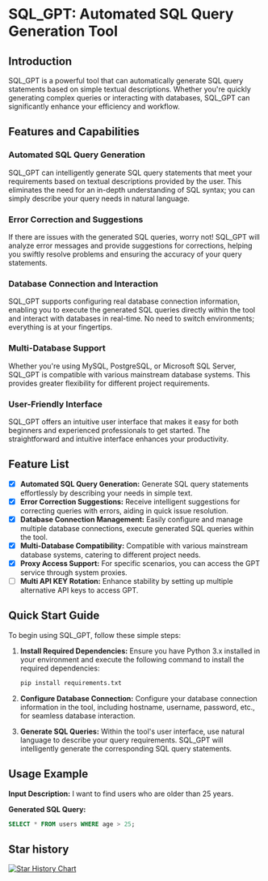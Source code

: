 # SQL_GPT: Automated SQL Query Generation Tool

## Introduction

SQL_GPT is a powerful tool that can automatically generate SQL query statements based on simple textual descriptions. Whether you're quickly generating complex queries or interacting with databases, SQL_GPT can significantly enhance your efficiency and workflow.

## Features and Capabilities

### Automated SQL Query Generation

SQL_GPT can intelligently generate SQL query statements that meet your requirements based on textual descriptions provided by the user. This eliminates the need for an in-depth understanding of SQL syntax; you can simply describe your query needs in natural language.

### Error Correction and Suggestions

If there are issues with the generated SQL queries, worry not! SQL_GPT will analyze error messages and provide suggestions for corrections, helping you swiftly resolve problems and ensuring the accuracy of your query statements.

### Database Connection and Interaction

SQL_GPT supports configuring real database connection information, enabling you to execute the generated SQL queries directly within the tool and interact with databases in real-time. No need to switch environments; everything is at your fingertips.

### Multi-Database Support

Whether you're using MySQL, PostgreSQL, or Microsoft SQL Server, SQL_GPT is compatible with various mainstream database systems. This provides greater flexibility for different project requirements.

### User-Friendly Interface

SQL_GPT offers an intuitive user interface that makes it easy for both beginners and experienced professionals to get started. The straightforward and intuitive interface enhances your productivity.

## Feature List

- [x] **Automated SQL Query Generation:** Generate SQL query statements effortlessly by describing your needs in simple text.
- [x] **Error Correction Suggestions:** Receive intelligent suggestions for correcting queries with errors, aiding in quick issue resolution.
- [x] **Database Connection Management:** Easily configure and manage multiple database connections, execute generated SQL queries within the tool.
- [x] **Multi-Database Compatibility:** Compatible with various mainstream database systems, catering to different project needs.
- [x] **Proxy Access Support:** For specific scenarios, you can access the GPT service through system proxies.
- [ ] **Multi API KEY Rotation:** Enhance stability by setting up multiple alternative API keys to access GPT.

## Quick Start Guide

To begin using SQL_GPT, follow these simple steps:

1. **Install Required Dependencies:** Ensure you have Python 3.x installed in your environment and execute the following command to install the required dependencies:

    ```bash
    pip install requirements.txt
    ```

2. **Configure Database Connection:** Configure your database connection information in the tool, including hostname, username, password, etc., for seamless database interaction.

3. **Generate SQL Queries:** Within the tool's user interface, use natural language to describe your query requirements. SQL_GPT will intelligently generate the corresponding SQL query statements.

## Usage Example

**Input Description:** I want to find users who are older than 25 years.

**Generated SQL Query:**
```sql
SELECT * FROM users WHERE age > 25;
```

## Star history

[![Star History Chart](https://api.star-history.com/svg?repos=CL-lau/SQL-GPT&type=Date)](https://star-history.com/#CL-lau/SQL-GPT&Date)